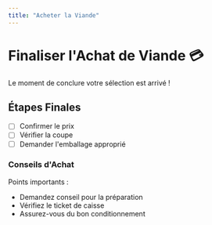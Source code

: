 ```yaml
---
title: "Acheter la Viande"
---
```


# Finaliser l'Achat de Viande 💳

Le moment de conclure votre sélection est arrivé !

## Étapes Finales

- [ ] Confirmer le prix
- [ ] Vérifier la coupe
- [ ] Demander l'emballage approprié

### Conseils d'Achat

Points importants :

- Demandez conseil pour la préparation
- Vérifiez le ticket de caisse
- Assurez-vous du bon conditionnement
